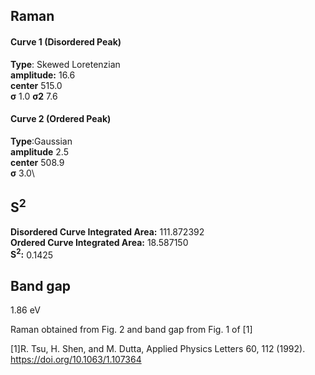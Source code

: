 ## Raman

#### Curve 1 (Disordered Peak)
**Type**: Skewed Loretenzian\
**amplitude:** 16.6\
**center** 515.0\
**σ** 1.0
**σ2** 7.6


#### Curve 2 (Ordered Peak)
**Type**:Gaussian\
**amplitude** 2.5\
**center** 508.9\
**σ** 3.0\


## S<sup>2</sup>
**Disordered Curve Integrated Area:** 111.872392\
**Ordered Curve Integrated Area:** 18.587150\
**S<sup>2</sup>:** 0.1425





## Band gap
1.86 eV

Raman obtained from Fig. 2 and band gap from Fig. 1 of [1]

[1]R. Tsu, H. Shen, and M. Dutta, Applied Physics Letters 60, 112 (1992).
https://doi.org/10.1063/1.107364
